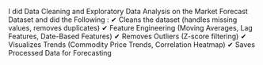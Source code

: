 I did Data Cleaning and Exploratory Data Analysis on the Market Forecast Dataset and did the Following :
✔ Cleans the dataset (handles missing values, removes duplicates)
✔ Feature Engineering (Moving Averages, Lag Features, Date-Based Features)
✔ Removes Outliers (Z-score filtering)
✔ Visualizes Trends (Commodity Price Trends, Correlation Heatmap)
✔ Saves Processed Data for Forecasting
